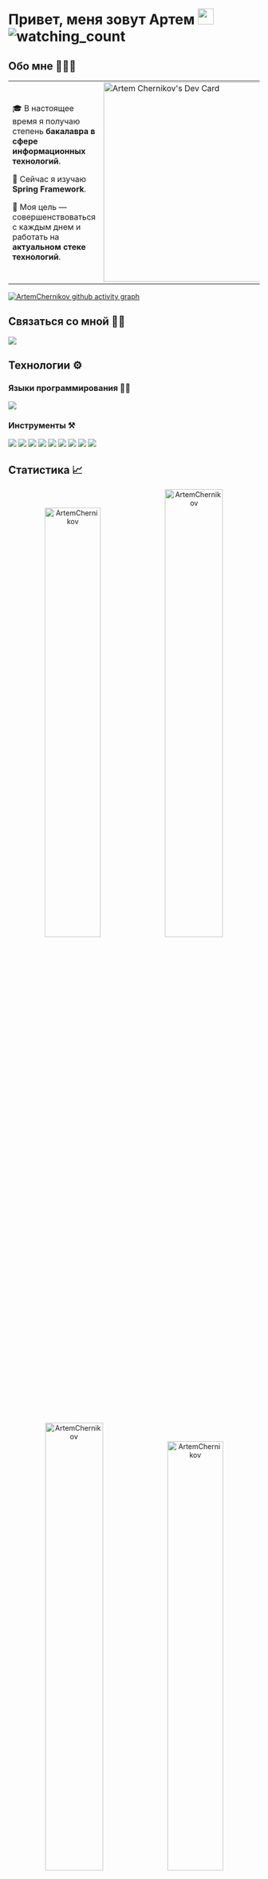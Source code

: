 # Привет, меня зовут Артем <img src="https://github.com/blackcater/blackcater/raw/main/images/Hi.gif" height="32"/> <img src="https://komarev.com/ghpvc/?username=ArtemChernikov&color=brightgreen" alt="watching_count" /> </h1> 

## Обо мне 🧑🏼‍💻

<table>
<tr>
<td valign="center">
  
🎓 В настоящее время я получаю степень **бакалавра в сфере информационных технологий**.
  
🌱 Сейчас я изучаю **Spring Framework**.
  
🎯 Моя цель — совершенствоваться с каждым днем и работать на **актуальном стеке технологий**.
  
  <td>
      <a href="https://app.daily.dev/ArtemChernikov"><img src="https://api.daily.dev/devcards/ce37edddea1046a78e7b555057c6fae3.png?r=ady" width="400" alt="Artem Chernikov's Dev Card"/></a>
    </td>
  
  </tr>
</table>

[![ArtemChernikov github activity graph](https://github-readme-activity-graph.cyclic.app/graph?username=ArtemChernikov&theme=dracula&hide_border=true)](https://github.com/ArtemChernikov/github-readme-activity-graph)

## Связаться со мной 👋🏼

<p align="left"> 
<a href="https://t.me/OvercomingJunk" target="blank"><img src="https://img.icons8.com/clouds/50/000000/telegram-app.png"/></a>
</p>

## Технологии ⚙️

### Языки программирования ✍🏼

<img src="https://img.icons8.com/color/50/000000/java-coffee-cup-logo--v1.png"/>

### Инструменты ⚒️
<img src="https://img.icons8.com/color/48/null/spring-logo.png"/> <img src="https://img.icons8.com/color/50/000000/postgreesql.png"/> <img src="https://user-images.githubusercontent.com/96340711/217063552-26becd01-8db9-495f-95bc-ce330ac3410a.png"/> <img src="https://user-images.githubusercontent.com/96340711/217065513-e8d93421-5a6f-4a7c-827a-8dbb6605cf1a.png"/> <img src="https://user-images.githubusercontent.com/96340711/217068059-931b4c5a-e6af-4d63-873e-9d175974b247.png"/> <img src="https://img.icons8.com/color/48/000000/git.png"/> <img src="https://img.icons8.com/ios/50/000000/maven-ios.png"/> <img src="https://img.icons8.com/color/48/000000/intellij-idea.png"/> <img src="https://img.icons8.com/bubbles/50/000000/github.png"/> 



## Статистика 📈

<p align="center">
<img width="47%" src="https://github-readme-stats.vercel.app/api/top-langs?username=ArtemChernikov&show_icons=true&theme=dracula&title_color=fe428e&icon_color=f8d847&text_color=a9fef7&bg_color=141321&locale=en&layout=compact&hide_border=true" alt="ArtemChernikov" /> 
<img width="48%" src="https://github-readme-stats.vercel.app/api?username=ArtemChernikov&show_icons=true&theme=dracula&title_color=fe428e&icon_color=f8d847&text_color=a9fef7&bg_color=141321&locale=en&hide_border=true" alt="ArtemChernikov" />
<img width="48%" src="https://github-readme-streak-stats.herokuapp.com/?user=ArtemChernikov&theme=highcontrast&hide_border=true" alt="ArtemChernikov" />
<img width="47%" src="https://leetcode-stats-six.vercel.app/api?username=ArtemChernikov&theme=dark" alt="ArtemChernikov" />
